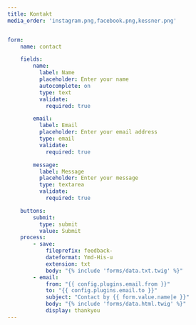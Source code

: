 ```yaml
---
title: Kontakt
media_order: 'instagram.png,facebook.png,kessner.png'


form:
    name: contact

    fields:
        name:
          label: Name
          placeholder: Enter your name
          autocomplete: on
          type: text
          validate:
            required: true

        email:
          label: Email
          placeholder: Enter your email address
          type: email
          validate:
            required: true

        message:
          label: Message
          placeholder: Enter your message
          type: textarea
          validate:
            required: true

    buttons:
        submit:
          type: submit
          value: Submit
    process:
        - save:
            fileprefix: feedback-
            dateformat: Ymd-His-u
            extension: txt
            body: "{% include 'forms/data.txt.twig' %}"
        - email:
            from: "{{ config.plugins.email.from }}"
            to: "{{ config.plugins.email.to }}"
            subject: "Contact by {{ form.value.name|e }}"
            body: "{% include 'forms/data.html.twig' %}"
            display: thankyou
---
```


